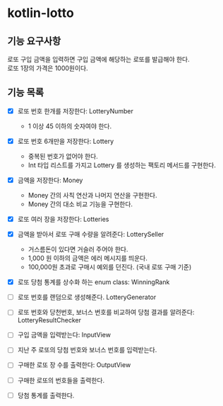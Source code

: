 # kotlin-lotto

## 기능 요구사항

로또 구입 금액을 입력하면 구입 금액에 해당하는 로또를 발급해야 한다.  
로또 1장의 가격은 1000원이다.

## 기능 목록

- [x] 로또 번호 한개를 저장한다: LotteryNumber
    - 1 이상 45 이하의 숫자여야 한다.

- [x] 로또 번호 6개만을 저장한다: Lottery
    - 중복된 번호가 없어야 한다.
    - Int 타입 리스트를 가지고 Lottery 를 생성하는 팩토리 메서드를 구현한다.

- [x] 금액을 저장한다: Money
    - Money 간의 사칙 연산과 나머지 연산을 구현한다.
    - Money 간의 대소 비교 기능을 구현한다.

- [x] 로또 여러 장을 저장한다: Lotteries

- [x] 금액을 받아서 로또 구매 수량을 알려준다: LotterySeller
    - 거스름돈이 있다면 거슬러 주어야 한다.
    - 1,000 원 이하의 금액은 에러 메시지를 띄운다.
    - 100,000원 초과로 구매시 예외를 던진다. (국내 로또 구매 기준)

- [x] 로또 당첨 통계를 상수화 하는 enum class: WinningRank
- [ ] 로또 번호를 랜덤으로 생성해준다. LotteryGenerator

- [ ] 로또 번호와 당천번호, 보너스 번호를 비교하여 당첨 결과를 알려준다: LotteryResultChecker

- [ ] 구입 금액을 입력받는다: InputView
- [ ] 지난 주 로또의 당첨 번호와 보너스 번호를 입력받는다.

- [ ] 구매한 로또 장 수를 출력한다: OutputView
- [ ] 구매한 로또의 번호들을 출력한다.
- [ ] 당첨 통계를 출력한다.
